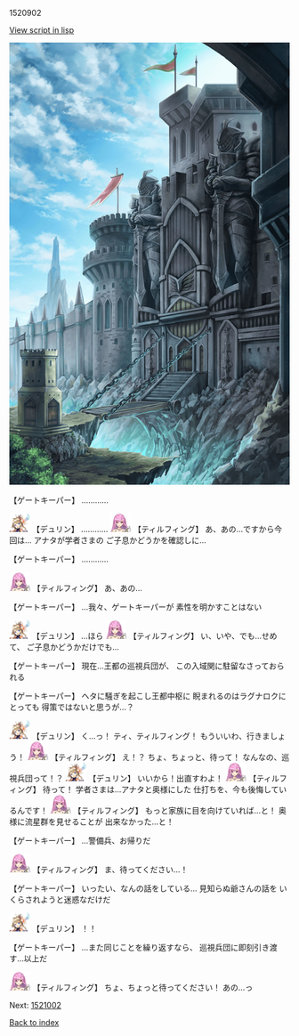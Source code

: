 1520902

[View script in lisp](../scripts/1520902.txt)

![005_Checkpoint.png](../images/backgrounds/005_Checkpoint.png)

【ゲートキーパー】
…………

<img src="../images/units/0.png" alt="0.png" height="34"/>
【デュリン】
…………

<img src="../images/units/24.png" alt="24.png" height="34"/>
【ティルフィング】
あ、あの…ですから今回は…
アナタが学者さまの
ご子息かどうかを確認しに…

【ゲートキーパー】
…………

<img src="../images/units/24.png" alt="24.png" height="34"/>
【ティルフィング】
あ、あの…

【ゲートキーパー】
…我々、ゲートキーパーが
素性を明かすことはない

<img src="../images/units/0.png" alt="0.png" height="34"/>
【デュリン】
…ほら

<img src="../images/units/24.png" alt="24.png" height="34"/>
【ティルフィング】
い、いや、でも…せめて、
ご子息かどうかだけでも…

【ゲートキーパー】
現在…王都の巡視兵団が、
この入域関に駐留なさっておられる

【ゲートキーパー】
ヘタに騒ぎを起こし王都中枢に
睨まれるのはラグナロクにとっても
得策ではないと思うが…？

<img src="../images/units/0.png" alt="0.png" height="34"/>
【デュリン】
く…っ！
ティ、ティルフィング！
もういいわ、行きましょう！

<img src="../images/units/24.png" alt="24.png" height="34"/>
【ティルフィング】
え！？
ちょ、ちょっと、待って！
なんなの、巡視兵団って！？

<img src="../images/units/0.png" alt="0.png" height="34"/>
【デュリン】
いいから！出直すわよ！

<img src="../images/units/24.png" alt="24.png" height="34"/>
【ティルフィング】
待って！
学者さまは…アナタと奥様にした
仕打ちを、今も後悔しているんです！

<img src="../images/units/24.png" alt="24.png" height="34"/>
【ティルフィング】
もっと家族に目を向けていれば…と！
奥様に流星群を見せることが
出来なかった…と！

【ゲートキーパー】
…警備兵、お帰りだ

<img src="../images/units/24.png" alt="24.png" height="34"/>
【ティルフィング】
ま、待ってください…！

【ゲートキーパー】
いったい、なんの話をしている…
見知らぬ爺さんの話を
いくらされようと迷惑なだけだ

<img src="../images/units/0.png" alt="0.png" height="34"/>
【デュリン】
！！

【ゲートキーパー】
…また同じことを繰り返すなら、
巡視兵団に即刻引き渡す…以上だ

<img src="../images/units/24.png" alt="24.png" height="34"/>
【ティルフィング】
ちょ、ちょっと待ってください！
あの…っ

Next: [1521002](1521002.md)

[Back to index](index.md)
